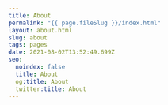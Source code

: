 ```yaml
---
title: About
permalink: "{{ page.fileSlug }}/index.html"
layout: about.html
slug: about
tags: pages
date: 2021-08-02T13:52:49.699Z
seo:
  noindex: false
  title: About
  og:title: About
  twitter:title: About
---
```

